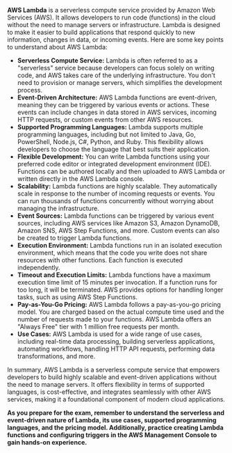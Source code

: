 **AWS Lambda** is a serverless compute service provided by Amazon Web Services (AWS). It allows developers to run code (functions) in the cloud without the need to manage servers or infrastructure. Lambda is designed to make it easier to build applications that respond quickly to new information, changes in data, or incoming events. Here are some key points to understand about AWS Lambda:

- **Serverless Compute Service:** Lambda is often referred to as a "serverless" service because developers can focus solely on writing code, and AWS takes care of the underlying infrastructure. You don't need to provision or manage servers, which simplifies the development process.
- **Event-Driven Architecture:** AWS Lambda functions are event-driven, meaning they can be triggered by various events or actions. These events can include changes in data stored in AWS services, incoming HTTP requests, or custom events from other AWS resources.
- **Supported Programming Languages:** Lambda supports multiple programming languages, including but not limited to Java, Go, PowerShell, Node.js, C#, Python, and Ruby. This flexibility allows developers to choose the language that best suits their application.
- **Flexible Development:** You can write Lambda functions using your preferred code editor or integrated development environment (IDE). Functions can be authored locally and then uploaded to AWS Lambda or written directly in the AWS Lambda console.
- **Scalability:** Lambda functions are highly scalable. They automatically scale in response to the number of incoming requests or events. You can run thousands of functions concurrently without worrying about managing the infrastructure.
- **Event Sources:** Lambda functions can be triggered by various event sources, including AWS services like Amazon S3, Amazon DynamoDB, Amazon SNS, AWS Step Functions, and more. Custom events can also be created to trigger Lambda functions.
- **Execution Environment:** Lambda functions run in an isolated execution environment, which means that the code you write does not share resources with other functions. Each function is executed independently.
- **Timeout and Execution Limits:** Lambda functions have a maximum execution time limit of 15 minutes per invocation. If a function runs for too long, it will be terminated. AWS provides options for handling longer tasks, such as using AWS Step Functions.
- **Pay-as-You-Go Pricing:** AWS Lambda follows a pay-as-you-go pricing model. You are charged based on the actual compute time used and the number of requests made to your functions. AWS Lambda offers an "Always Free" tier with 1 million free requests per month.
- **Use Cases:** AWS Lambda is used for a wide range of use cases, including real-time data processing, building serverless applications, automating workflows, handling HTTP API requests, performing data transformations, and more.

In summary, AWS Lambda is a serverless compute service that empowers developers to build highly scalable and event-driven applications without the need to manage servers. It offers flexibility in terms of supported languages, is cost-effective, and integrates seamlessly with other AWS services, making it a foundational component of modern cloud applications.

**As you prepare for the exam, remember to understand the serverless and event-driven nature of Lambda, its use cases, supported programming languages, and the pricing model. Additionally, practice creating Lambda functions and configuring triggers in the AWS Management Console to gain hands-on experience.**